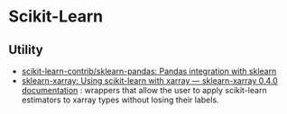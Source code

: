 # Scikit-Learn

## Utility

- [scikit-learn-contrib/sklearn-pandas: Pandas integration with sklearn](https://github.com/scikit-learn-contrib/sklearn-pandas) 
- [sklearn-xarray: Using scikit-learn with xarray — sklearn-xarray 0.4.0 documentation](https://phausamann.github.io/sklearn-xarray/) : wrappers that allow the user to apply scikit-learn estimators to xarray types without losing their labels.